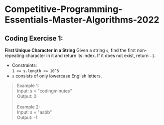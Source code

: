 # Competitive-Programming-Essentials-Master-Algorithms-2022
## Coding Exercise 1:
**First Unique Character in a String**
Given a string `s`, find the first non-repeating character in it and return its index. If it does not exist, return `-1`.<br />
* Constraints:<br />`1 <= s.length <= 10^5`<br /> 
* `s` consists of only lowercase English letters.<br />
>Example 1: <br /> Input: s = "codingminutes" <br /> 
>Output: 0 <br /> <br />
>Example 2: <br /> Input: s = "aabb"<br /> 
>Output: -1 <br />
     
